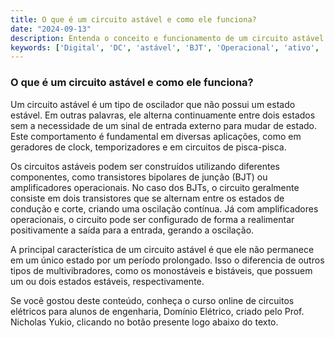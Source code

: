 ```yaml
---
title: O que é um circuito astável e como ele funciona?
date: "2024-09-13"
description: Entenda o conceito e funcionamento de um circuito astável no contexto de circuitos analógicos.
keywords: ['Digital', 'DC', 'astável', 'BJT', 'Operacional', 'ativo', 'Ponto']
---
```


### O que é um circuito astável e como ele funciona?

Um circuito astável é um tipo de oscilador que não possui um estado estável. Em outras palavras, ele alterna continuamente entre dois estados sem a necessidade de um sinal de entrada externo para mudar de estado. Este comportamento é fundamental em diversas aplicações, como em geradores de clock, temporizadores e em circuitos de pisca-pisca.

Os circuitos astáveis podem ser construídos utilizando diferentes componentes, como transistores bipolares de junção (BJT) ou amplificadores operacionais. No caso dos BJTs, o circuito geralmente consiste em dois transistores que se alternam entre os estados de condução e corte, criando uma oscilação contínua. Já com amplificadores operacionais, o circuito pode ser configurado de forma a realimentar positivamente a saída para a entrada, gerando a oscilação.

A principal característica de um circuito astável é que ele não permanece em um único estado por um período prolongado. Isso o diferencia de outros tipos de multivibradores, como os monostáveis e bistáveis, que possuem um ou dois estados estáveis, respectivamente.

Se você gostou deste conteúdo, conheça o curso online de circuitos elétricos para alunos de engenharia, Domínio Elétrico, criado pelo Prof. Nicholas Yukio, clicando no botão presente logo abaixo do texto.